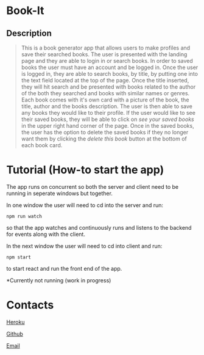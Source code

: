 # Book-It


## Description

>This is a book generator app that allows users to make profiles and save their searched books. The user is presented with the landing page and they are able to login in or search books. In order to saved books the user must have an account and be logged in. Once the user is logged in, they are able to search books, by title, by putting one into the text field located at the top of the page. Once the title inserted, they will hit search and be presented with books related to the author of the both they searched and books with similar names or genres. Each book comes with it's own card with a picture of the book, the title, author and the books description. The user is then able to save any books they would like to their profile. If the user would like to see their saved books, they will be able to click on *see your saved books* in the upper right hand corner of the page. Once in the saved books, the user has the option to delete the saved books if they no longer want them by clicking the *delete this book* button at the bottom of each book card.





# Tutorial (How-to start the app)

The app runs on concurrent so both the server and client need to be running in seperate windows but together.

In one window the user will need to cd into the server and run:
```
npm run watch
```
so that the app watches and continuously runs and listens to the backend for events along with the client.

In the next window the user will need to cd into client and run:
```
npm start
```
to start react and run the front end of the app.

*Currently not running (work in progress)



# Contacts 

[Heroku](https://dashboard.heroku.com/apps/shrouded-beach-87012)

[Github](https://github.com/KyaahB/book-generator)

[Email]()
